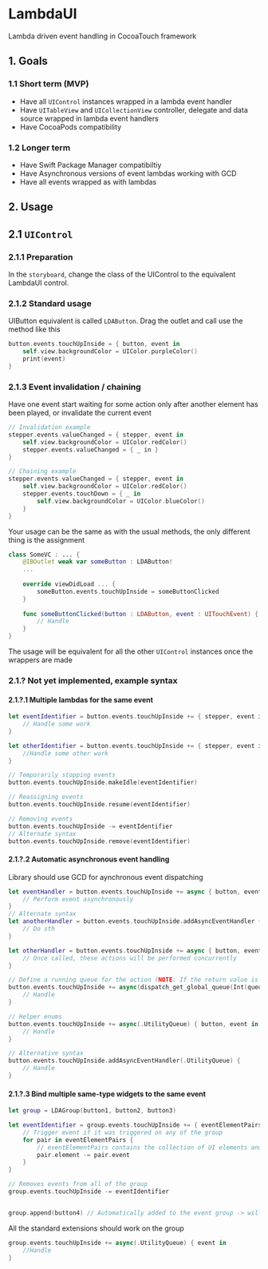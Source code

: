 # LambdaUI

Lambda driven event handling in CocoaTouch framework

## 1. Goals

### 1.1 Short term (MVP)
- Have all `UIControl` instances wrapped in a lambda event handler
- Have `UITableView` and `UICollectionView` controller, delegate and data source wrapped in lambda event handlers
- Have CocoaPods compatibility

### 1.2 Longer term
- Have Swift Package Manager compatibiltiy
- Have Asynchronous versions of event lambdas working with GCD
- Have all events wrapped as with lambdas

## 2. Usage

## 2.1 `UIControl`

### 2.1.1 Preparation

In the `storyboard`, change the class of the UIControl to the equivalent LambdaUI control.

### 2.1.2 Standard usage

UIButton equivalent is called `LDAButton`. Drag the outlet and call use the method like this

```swift
button.events.touchUpInside = { button, event in
    self.view.backgroundColor = UIColor.purpleColor()
    print(event)
}
```

### 2.1.3 Event invalidation / chaining

Have one event start waiting for some action only after another element has been played, or invalidate the current event 

```swift
// Invalidation example
stepper.events.valueChanged = { stepper, event in 
    self.view.backgroundColor = UIColor.redColor()
    stepper.events.valueChanged = { _ in }
}
```

```swift
// Chaining example
stepper.events.valueChanged = { stepper, event in
    self.view.backgroundColor = UIColor.redColor()
    stepper.events.touchDown = { _ in
        self.view.backgroundColor = UIColor.blueColor()
    }
}
```

Your usage can be the same as with the usual methods, the only different thing is the assignment

```swift
class SomeVC : ... {
    @IBOutlet weak var someButton : LDAButton!
    ...
    
    override viewDidLoad ... {
        someButton.events.touchUpInside = someButtonClicked
    }
    
    func someButtonClicked(button : LDAButton, event : UITouchEvent) {
        // Handle
    }
}
```
The usage will be equivalent for all the other `UIControl` instances once the wrappers are made

### 2.1.? Not yet implemented, example syntax

#### 2.1.?.1 Multiple lambdas for the same event

```swift
let eventIdentifier = button.events.touchUpInside += { stepper, event in 
    // Handle some work
}

let otherIdentifier = button.events.touchUpInside += { stepper, event in
    //Handle some other work
}

// Temporarily stopping events
button.events.touchUpInside.makeIdle(eventIdentifier)

// Reassigning events
button.events.touchUpInside.resume(eventIdentifier)

// Removing events
button.events.touchUpInside -= eventIdentifier
// Alternate syntax
button.events.touchUpInside.remove(eventIdentifier)
```

#### 2.1.?.2 Automatic asynchronous event handling

Library should use GCD for aynchronous event dispatching

```swift
let eventHandler = button.events.touchUpInside += async { button, event in
    // Perform event asynchronously
}
// Alternate syntax
let anotherHandler = button.events.touchUpInside.addAsyncEventHandler { button, event in
    // Do sth
}

let otherHandler = button.events.touchUpInside += async { button, event in
    // Once called, these actions will be performed concurrently
}

// Define a running queue for the action (NOTE: If the return value is ignored is ommited, you cannot control the event)
button.events.touchUpInside += async(dispatch_get_global_queue(Int(queueName)) { button, event
    // Handle
}

// Helper enums
button.events.touchUpInside += async(.UtilityQueue) { button, event in
    // Handle
}

// Alternative syntax
button.events.touchUpInside.addAsyncEventHandler(.UtilityQueue) {
    // Handle
}
```

#### 2.1.?.3 Bind multiple same-type widgets to the same event

```swift
let group = LDAGroup(button1, button2, button3)

let eventIdentifier = group.events.touchUpInside += { eventElementPairs, event in
    // Trigger event if it was triggered on any of the group
    for pair in eventElementPairs {
        // eventElementPairs contains the collection of UI elements and the event identifiers this event created
        pair.element -= pair.event
    }
}

// Removes events from all of the group
group.events.touchUpInside -= eventIdentifier


group.append(button4) // Automatically added to the event group -> will perform the same event the next time it is triggered

```

All the standard extensions should work on the group

```swift
group.events.touchUpInside += async(.UtilityQueue) { event in 
    //Handle
}
```

